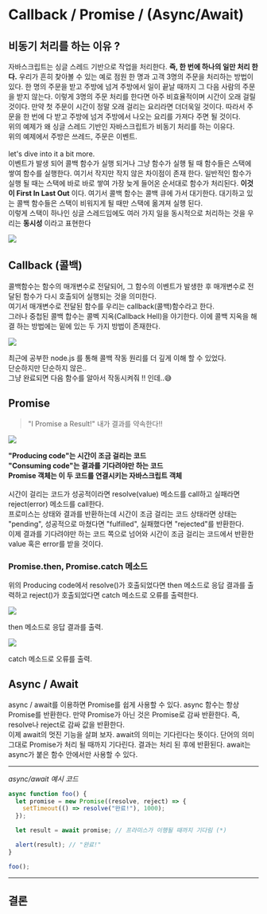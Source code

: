 # Callback / Promise / (Async/Await)

## 비동기 처리를 하는 이유 ?

자바스크립트는 싱글 스레드 기반으로 작업을 처리한다. <strong>즉, 한 번에 하나의 일만 처리 한다.</strong> 우리가 흔히 찾아볼 수 있는 예로 점원 한 명과 고객 3명의 주문을 처리하는 방법이 있다. 한 명의 주문을 받고 주방에 넘겨 주방에서 일이 끝날 때까지 그 다음 사람의 주문을 받지 않는다. 이렇게 3명의 주문 처리를 한다면 아주 비효율적이며 시간이 오래 걸릴 것이다. 만약 첫 주문이 시간이 정말 오래 걸리는 요리라면 더더욱일 것이다. 따라서 주문을 한 번에 다 받고 주방에 넘겨 주방에서 나오는 요리를 가져다 주면 될 것이다.
<br />
위의 예제가 왜 싱글 스레드 기반인 자바스크립트가 비동기 처리를 하는 이유다.
<br />
위의 예제에서 주방은 쓰레드, 주문은 이벤트.
<br /><br />
let's dive into it a bit more.
<br />
이벤트가 발생 되어 콜백 함수가 실행 되거나 그냥 함수가 실행 될 때 함수들은 스택에 쌓여 함수를 실행한다. 여기서 작지만 작지 않은 차이점이 존재 한다. 일반적인 함수가 실행 될 때는 스택에 바로 바로 쌓여 가장 늦게 들어온 순서대로 함수가 처리된다. <strong>이것이 First In Last Out</strong> 이다. 여기서 콜백 함수는 콜백 큐에 가서 대기한다. 대기하고 있는 콜백 함수들은 스택이 비워지게 될 때만 스택에 옮겨져 실행 된다.
<br />
이렇게 스택이 하나인 싱글 스레드임에도 여러 가지 일을 동시적으로 처리하는 것을 우리는 <strong>동시성</strong> 이라고 표현한다

![](https://miro.medium.com/max/1400/1*4XElRWCtF7C2XThHLYSBLQ.gif)

## Callback (콜백)

콜백함수는 함수의 매개변수로 전달되어, 그 함수의 이벤트가 발생한 후 매개변수로 전달된 함수가 다시 호출되어 실행되는 것을 의미한다.
<br>
여기서 매개변수로 전달된 함수를 우리는 callback(콜백)함수라고 한다.
<br>
그러나 중첩된 콜백 합수는 콜벡 지옥(Callback Hell)을 야기한다. 이에 콜백 지옥을 해결 하는 방법에는 밑에 있는 두 가지 방법이 존재한다.

![](https://miro.medium.com/max/1400/1*YCh1fXt_Ycf-00a9E88-Hg.png)

최근에 공부한 node.js 를 통해 콜백 작동 원리를 더 깊게 이해 할 수 있었다.
<br>
단순하지만 단순하지 않은..
<br>
그냥 완료되면 다음 함수를 알아서 작동시켜줘 !! 인데..😅

## Promise

> "I Promise a Result!" 내가 결과를 약속한다!!

![](https://www.deadcoderising.com/content/images/2017/09/sync-async.gif)

<strong>"Producing code"는 시간이 조금 걸리는 코드
<br />
"Consuming code"는 결과를 기다려야만 하는 코드
<br />
Promise 객체는 이 두 코드를 연결시키는 자바스크립트 객체</strong>
<br />
<br />
시간이 걸리는 코드가 성공적이라면 resolve(value) 메소드를 call하고 실패라면 reject(error) 메소드를 call한다.
<br />
프로미스는 상태와 결과를 반환하는데 시간이 조금 걸리는 코드 상태라면 상태는 "pending", 성공적으로 마쳤다면 "fulfilled", 실패했다면 "rejected"를 반환한다.
<br />
이제 결과를 기다려야만 하는 코드 쪽으로 넘어와 시간이 조금 걸리는 코드에서 반환한 value 혹은 error를 받을 것이다.

### Promise.then, Promise.catch 메소드

위의 Producing code에서 resolve()가 호출되었다면 then 메소드로 응답 결과를 출력하고
reject()가 호출되었다면 catch 메소드로 오류를 출력한다.

![](https://www.deadcoderising.com/content/images/2017/09/successful_callback.gif)

then 메소드로 응답 결과를 출력.

![](https://www.deadcoderising.com/content/images/2017/09/callbacks_error.gif)

catch 메소드로 오류를 출력.

## Async / Await

async / await를 이용하면 Promise를 쉽게 사용할 수 있다. async 함수는 항상 Promise를 반환한다. 만약 Promise가 아닌 것은 Promise로 감싸 반환한다. 즉, resolve나 reject로 감싸 값을 반환한다.
<br />
이제 await의 멋진 기능을 살펴 보자. await의 의미는 기다린다는 뜻이다. 단어의 의미 그대로 Promise가 처리 될 때까지 기다린다. 결과는 처리 된 후에 반환된다. await는 async가 붙은 함수 안에서만 사용할 수 있다.
<br />

<hr />

_async/await 예시 코드_

```javascript
async function foo() {
  let promise = new Promise((resolve, reject) => {
    setTimeout(() => resolve("완료!"), 1000);
  });

  let result = await promise; // 프라미스가 이행될 때까지 기다림 (*)

  alert(result); // "완료!"
}

foo();
```

<hr />

## 결론
